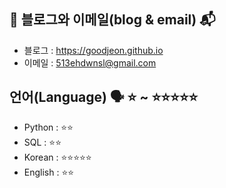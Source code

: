 ## 📔 블로그와 이메일(blog & email) 📬

<!--
<a href="https://goodjeon.github.io/">
    <img src = "https://img.shields.io/badge/MY%20BLOG-yellow?&style=flat&logo=github&logoColor=black" style="height : auto; margin-right : 2px;"/>
</a>
-->

- 블로그 : <https://goodjeon.github.io> 
- 이메일 : <513ehdwnsl@gmail.com>

## 언어(Language) 🗣️ ⭐ ~ ⭐⭐⭐⭐⭐
- Python : ⭐⭐
- SQL : ⭐⭐
- Korean : ⭐⭐⭐⭐⭐
- English : ⭐⭐
